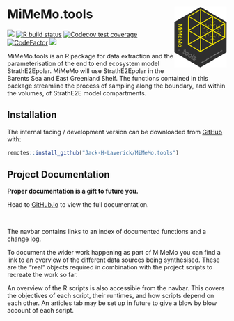
<!-- README.md is generated from README.Rmd. Please edit that file -->

<!-- <img src='man/figures/banner.png' align="centre" width="100%" /> -->

# MiMeMo.tools <a href='https://jack-h-laverick.github.io/MiMeMo.tools'><img src='man/figures/logo.svg' align="right" height="139" /></a>

<!-- badges: start -->

[![](https://img.shields.io/badge/lifecycle-experimental-orange.svg)](https://www.tidyverse.org/lifecycle/#experimental)
[![R build
status](https://github.com/Jack-H-Laverick/MiMeMo.tools/workflows/R-CMD-check/badge.svg)](https://github.com/Jack-H-Laverick/MiMeMo.tools/actions)
[![Codecov test
coverage](https://codecov.io/gh/Jack-H-Laverick/MiMeMo.tools/branch/master/graph/badge.svg)](https://codecov.io/gh/Jack-H-Laverick/MiMeMo.tools?branch=master)
[![CodeFactor](https://www.codefactor.io/repository/github/Jack-H-Laverick/MiMeMo.tools/badge)](https://www.codefactor.io/repository/github/Jack-H-Laverick/MiMeMo.tools)
[![](https://img.shields.io/github/last-commit/Jack-H-Laverick/MiMeMo.tools.svg)](https://github.com/Jack-H-Laverick/MiMeMo.tools/commits/master)
<!-- badges: end -->

MiMeMo.tools is an R package for data extraction and the
parameterisation of the end to end ecosystem model StrathE2Epolar.
MiMeMo will use StrathE2Epolar in the Barents Sea and East Greenland
Shelf. The functions contained in this package streamline the process of
sampling along the boundary, and within the volumes, of StrathE2E model
compartments.

## Installation

The internal facing / development version can be downloaded from
[GitHub](https://github.com/) with:

``` r
remotes::install_github("Jack-H-Laverick/MiMeMo.tools")
```

<!-- <br/> -->

<!-- <style> -->

<!-- div.red { background-color:#fec0c0; border-radius: 20px; padding: 10px;} -->

<!-- </style> -->

<!-- <div class = "red"> -->

<!-- ❗ Installation will fail if Robert Wilson's `rcdo` package is unavailable. This might be true for Windows users. </div> -->

## Project Documentation

**Proper documentation is a gift to future you.**

Head to
[GitHub.io](https://jack-h-laverick.github.io/MiMeMo.tools/index.html)
to view the full documentation.

<br/>

The navbar contains links to an index of documented functions and a
change log.

To document the wider work happening as part of MiMeMo you can find a
link to an overview of the different data sources being synthesised.
These are the “real” objects required in combination with the project
scripts to recreate the work so far.

An overview of the R scripts is also accessible from the navbar. This
covers the objectives of each script, their runtimes, and how scripts
depend on each other. An articles tab may be set up in future to give a
blow by blow account of each script.

